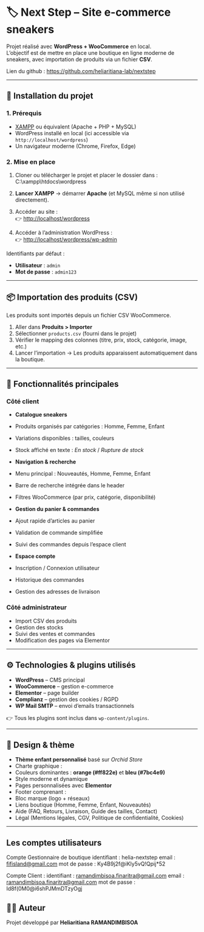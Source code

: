 # 🏷️ Next Step – Site e-commerce sneakers

Projet réalisé avec **WordPress + WooCommerce** en local.  
L’objectif est de mettre en place une boutique en ligne moderne de sneakers, avec importation de produits via un fichier **CSV**.

Lien du github : https://github.com/heliaritiana-lab/nextstep

---

## 🚀 Installation du projet

### 1. Prérequis
- [XAMPP](https://www.apachefriends.org/) ou équivalent (Apache + PHP + MySQL)  
- WordPress installé en local (ici accessible via `http://localhost/wordpress`)  
- Un navigateur moderne (Chrome, Firefox, Edge)

### 2. Mise en place
1. Cloner ou télécharger le projet et placer le dossier dans :  
C:\xampp\htdocs\wordpress


2. **Lancer XAMPP** → démarrer **Apache** (et MySQL même si non utilisé directement).

3. Accéder au site :  
👉 [http://localhost/wordpress](http://localhost/wordpress)  

4. Accéder à l’administration WordPress :  
👉 [http://localhost/wordpress/wp-admin](http://localhost/wordpress/wp-admin)  

Identifiants par défaut :  
- **Utilisateur** : `admin`  
- **Mot de passe** : `admin123`  

---

## 📦 Importation des produits (CSV)
Les produits sont importés depuis un fichier CSV WooCommerce.

1. Aller dans **Produits > Importer**  
2. Sélectionner `products.csv` (fourni dans le projet)  
3. Vérifier le mapping des colonnes (titre, prix, stock, catégorie, image, etc.)  
4. Lancer l’importation → Les produits apparaissent automatiquement dans la boutique.

---

## 🛒 Fonctionnalités principales

### Côté client
- **Catalogue sneakers**
- Produits organisés par catégories : Homme, Femme, Enfant  
- Variations disponibles : tailles, couleurs  
- Stock affiché en texte : *En stock* / *Rupture de stock*  

- **Navigation & recherche**
- Menu principal : Nouveautés, Homme, Femme, Enfant  
- Barre de recherche intégrée dans le header  
- Filtres WooCommerce (par prix, catégorie, disponibilité)  

- **Gestion du panier & commandes**
- Ajout rapide d’articles au panier  
- Validation de commande simplifiée  
- Suivi des commandes depuis l’espace client  

- **Espace compte**
- Inscription / Connexion utilisateur  
- Historique des commandes  
- Gestion des adresses de livraison  

### Côté administrateur
- Import CSV des produits  
- Gestion des stocks  
- Suivi des ventes et commandes  
- Modification des pages via Elementor  

---

## ⚙️ Technologies & plugins utilisés
- **WordPress** – CMS principal  
- **WooCommerce** – gestion e-commerce  
- **Elementor** – page builder  
- **Complianz** – gestion des cookies / RGPD  
- **WP Mail SMTP** – envoi d’emails transactionnels  

👉 Tous les plugins sont inclus dans `wp-content/plugins`.

---

## 🎨 Design & thème
- **Thème enfant personnalisé** basé sur *Orchid Store*  
- Charte graphique :
- Couleurs dominantes : **orange (#ff822e)** et **bleu (#7bc4e9)**  
- Style moderne et dynamique  
- Pages personnalisées avec **Elementor**  
- Footer comprenant :  
- Bloc marque (logo + réseaux)  
- Liens boutique (Homme, Femme, Enfant, Nouveautés)  
- Aide (FAQ, Retours, Livraison, Guide des tailles, Contact)  
- Légal (Mentions légales, CGV, Politique de confidentialité, Cookies)  

---


## Les comptes utilisateurs
Compte Gestionnaire de boutique
identifiant : helia-nextstep
email : fifisland@gmail.com
mot de passe : Ky4B9j2f@iKly5vQ!Qpij*52


Compte Client : 
identifiant : ramandimbisoa.finaritra@gmail.com
email : ramandimbisoa.finaritra@gmail.com
mot de passe : Id8f(0M0@i6shPJMmDTzyOgj

## 👩‍💻 Auteur
Projet développé par **Heliaritiana RAMANDIMBISOA**
